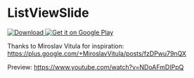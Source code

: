 # ListViewSlide

[ ![Download](https://api.bintray.com/packages/jereksel/maven/ListViewSlide/images/download.svg) ](https://bintray.com/jereksel/maven/ListViewSlide/_latestVersion)
[![Get it on Google Play](https://developer.android.com/images/brand/en_generic_rgb_wo_45.png)](https://play.google.com/store/apps/details?id=com.jereksel.listviewslideapp)


Thanks to Miroslav Vitula for inspiration: https://plus.google.com/+MiroslavVitula/posts/fzDPwu79nQX

Preview: https://www.youtube.com/watch?v=NDoAFmDIPpQ
